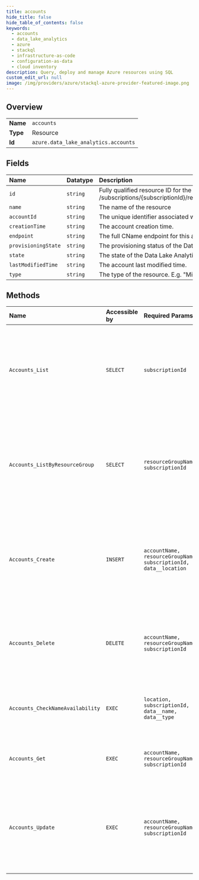 ```yaml
---
title: accounts
hide_title: false
hide_table_of_contents: false
keywords:
  - accounts
  - data_lake_analytics
  - azure    
  - stackql
  - infrastructure-as-code
  - configuration-as-data
  - cloud inventory
description: Query, deploy and manage Azure resources using SQL
custom_edit_url: null
image: /img/providers/azure/stackql-azure-provider-featured-image.png
---
```

  
    

## Overview
<table><tbody>
<tr><td><b>Name</b></td><td><code>accounts</code></td></tr>
<tr><td><b>Type</b></td><td>Resource</td></tr>
<tr><td><b>Id</b></td><td><code>azure.data_lake_analytics.accounts</code></td></tr>
</tbody></table>

## Fields
| Name | Datatype | Description |
|:-----|:---------|:------------|
| `id` | `string` | Fully qualified resource ID for the resource. Ex - /subscriptions/{subscriptionId}/resourceGroups/{resourceGroupName}/providers/{resourceProviderNamespace}/{resourceType}/{resourceName} |
| `name` | `string` | The name of the resource |
| `accountId` | `string` | The unique identifier associated with this Data Lake Analytics account. |
| `creationTime` | `string` | The account creation time. |
| `endpoint` | `string` | The full CName endpoint for this account. |
| `provisioningState` | `string` | The provisioning status of the Data Lake Analytics account. |
| `state` | `string` | The state of the Data Lake Analytics account. |
| `lastModifiedTime` | `string` | The account last modified time. |
| `type` | `string` | The type of the resource. E.g. "Microsoft.Compute/virtualMachines" or "Microsoft.Storage/storageAccounts" |
## Methods
| Name | Accessible by | Required Params | Description |
|:-----|:--------------|:----------------|:------------|
| `Accounts_List` | `SELECT` | `subscriptionId` | Gets the first page of Data Lake Analytics accounts, if any, within the current subscription. This includes a link to the next page, if any. |
| `Accounts_ListByResourceGroup` | `SELECT` | `resourceGroupName, subscriptionId` | Gets the first page of Data Lake Analytics accounts, if any, within a specific resource group. This includes a link to the next page, if any. |
| `Accounts_Create` | `INSERT` | `accountName, resourceGroupName, subscriptionId, data__location` | Creates the specified Data Lake Analytics account. This supplies the user with computation services for Data Lake Analytics workloads. |
| `Accounts_Delete` | `DELETE` | `accountName, resourceGroupName, subscriptionId` | Begins the delete process for the Data Lake Analytics account object specified by the account name. |
| `Accounts_CheckNameAvailability` | `EXEC` | `location, subscriptionId, data__name, data__type` | Checks whether the specified account name is available or taken. |
| `Accounts_Get` | `EXEC` | `accountName, resourceGroupName, subscriptionId` | Gets details of the specified Data Lake Analytics account. |
| `Accounts_Update` | `EXEC` | `accountName, resourceGroupName, subscriptionId` | Updates the Data Lake Analytics account object specified by the accountName with the contents of the account object. |
